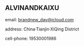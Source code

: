 ## ALVINANDKAIXU

email: brandnew_day@icloud.com

address: China·Tianjin·XiQing District

cell-phone: 19530001986
